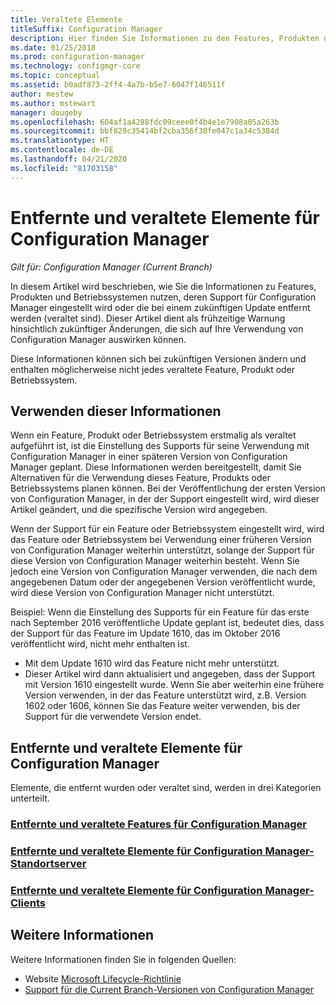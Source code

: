 ```yaml
---
title: Veraltete Elemente
titleSuffix: Configuration Manager
description: Hier finden Sie Informationen zu den Features, Produkten und Betriebssystemen, die von Configuration Manager nicht mehr unterstützt werden.
ms.date: 01/25/2018
ms.prod: configuration-manager
ms.technology: configmgr-core
ms.topic: conceptual
ms.assetid: b0adf873-2ff4-4a7b-b5e7-6047f146511f
author: mestew
ms.author: mstewart
manager: dougeby
ms.openlocfilehash: 604af1a4288fdc09ceee0f4b4e1e7908a05a263b
ms.sourcegitcommit: bbf820c35414bf2cba356f30fe047c1a34c5384d
ms.translationtype: HT
ms.contentlocale: de-DE
ms.lasthandoff: 04/21/2020
ms.locfileid: "81703158"
---
```

# <a name="removed-and-deprecated-items-for-configuration-manager"></a>Entfernte und veraltete Elemente für Configuration Manager

*Gilt für: Configuration Manager (Current Branch)*

In diesem Artikel wird beschrieben, wie Sie die Informationen zu Features, Produkten und Betriebssystemen nutzen, deren Support für Configuration Manager eingestellt wird oder die bei einem zukünftigen Update entfernt werden (veraltet sind). Dieser Artikel dient als frühzeitige Warnung hinsichtlich zukünftiger Änderungen, die sich auf Ihre Verwendung von Configuration Manager auswirken können.  

Diese Informationen können sich bei zukünftigen Versionen ändern und enthalten möglicherweise nicht jedes veraltete Feature, Produkt oder Betriebssystem.  

## <a name="how-to-use-this-information"></a>Verwenden dieser Informationen  
Wenn ein Feature, Produkt oder Betriebssystem erstmalig als veraltet aufgeführt ist, ist die Einstellung des Supports für seine Verwendung mit Configuration Manager in einer späteren Version von Configuration Manager geplant. Diese Informationen werden bereitgestellt, damit Sie Alternativen für die Verwendung dieses Feature, Produkts oder Betriebssystems planen können. Bei der Veröffentlichung der ersten Version von Configuration Manager, in der der Support eingestellt wird, wird dieser Artikel geändert, und die spezifische Version wird angegeben.  

Wenn der Support für ein Feature oder Betriebssystem eingestellt wird, wird das Feature oder Betriebssystem bei Verwendung einer früheren Version von Configuration Manager weiterhin unterstützt, solange der Support für diese Version von Configuration Manager weiterhin besteht. Wenn Sie jedoch eine Version von Configuration Manager verwenden, die nach dem angegebenen Datum oder der angegebenen Version veröffentlicht wurde, wird diese Version von Configuration Manager nicht unterstützt.

Beispiel: Wenn die Einstellung des Supports für ein Feature für das erste nach September 2016 veröffentliche Update geplant ist, bedeutet dies, dass der Support für das Feature im Update 1610, das im Oktober 2016 veröffentlicht wird, nicht mehr enthalten ist.
-  Mit dem Update 1610 wird das Feature nicht mehr unterstützt.
-  Dieser Artikel wird dann aktualisiert und angegeben, dass der Support mit Version 1610 eingestellt wurde.
Wenn Sie aber weiterhin eine frühere Version verwenden, in der das Feature unterstützt wird, z.B. Version 1602 oder 1606, können Sie das Feature weiter verwenden, bis der Support für die verwendete Version endet.

## <a name="removed-and-deprecated-items-for-configuration-manager"></a>Entfernte und veraltete Elemente für Configuration Manager
Elemente, die entfernt wurden oder veraltet sind, werden in drei Kategorien unterteilt.  

### <a name="removed-and-deprecated-configuration-manager-features"></a>[Entfernte und veraltete Features für Configuration Manager](removed-and-deprecated-cmfeatures.md)
### <a name="removed-and-deprecated-items-for-configuration-manager-site-servers"></a>[Entfernte und veraltete Elemente für Configuration Manager-Standortserver](removed-and-deprecated-server.md)
### <a name="removed-and-deprecated-items-for-configuration-manager-clients"></a>[Entfernte und veraltete Elemente für Configuration Manager-Clients](removed-and-deprecated-client.md)


## <a name="more-information"></a>Weitere Informationen

Weitere Informationen finden Sie in folgenden Quellen:
- Website [Microsoft Lifecycle-Richtlinie](https://support.microsoft.com/lifecycle)
- [Support für die Current Branch-Versionen von Configuration Manager](../../../servers/manage/current-branch-versions-supported.md)

